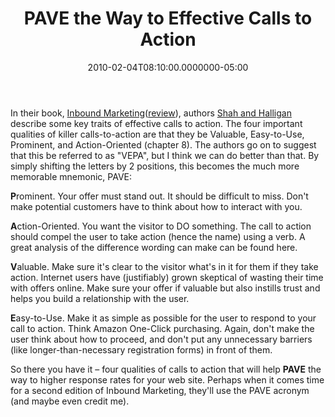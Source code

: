 ﻿---
title: PAVE the Way to Effective Calls to Action
date: "2010-02-04T08:10:00.0000000-05:00"
description: In their book, Inbound Marketing
featuredImage: img/pave-the-way-to-effective-calls-to-action-featured.png
---

In their book, [Inbound Marketing](http://www.amazon.com/gp/product/0470499311?ie=UTF8&tag=aspalliancecom&linkCode=as2&camp=1789&creative=390957&creativeASIN=0470499311)([review](/inbound-marketing-and-small-business-trends)), authors [Shah and Halligan](http://www.hubspot.com/company/management) describe some key traits of effective calls to action. The four important qualities of killer calls-to-action are that they be Valuable, Easy-to-Use, Prominent, and Action-Oriented (chapter 8). The authors go on to suggest that this be referred to as "VEPA", but I think we can do better than that. By simply shifting the letters by 2 positions, this becomes the much more memorable mnemonic, PAVE:

**P**rominent. Your offer must stand out. It should be difficult to miss. Don't make potential customers have to think about how to interact with you.

**A**ction-Oriented. You want the visitor to DO something. The call to action should compel the user to take action (hence the name) using a verb. A great analysis of the difference wording can make can be found here.

**V**aluable. Make sure it's clear to the visitor what's in it for them if they take action. Internet users have (justifiably) grown skeptical of wasting their time with offers online. Make sure your offer if valuable but also instills trust and helps you build a relationship with the user.

**E**asy-to-Use. Make it as simple as possible for the user to respond to your call to action. Think Amazon One-Click purchasing. Again, don't make the user think about how to proceed, and don't put any unnecessary barriers (like longer-than-necessary registration forms) in front of them.

So there you have it – four qualities of calls to action that will help **PAVE** the way to higher response rates for your web site. Perhaps when it comes time for a second edition of Inbound Marketing, they'll use the PAVE acronym (and maybe even credit me).

